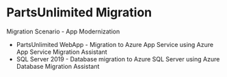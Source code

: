 # PartsUnlimited Migration
Migration Scenario - App Modernization
* PartsUnlimited WebApp - Migration to Azure App Service using Azure App Service Migration Assistant
* SQL Server 2019 - Database migration to Azure SQL Server using Azure Database Migration Assistant